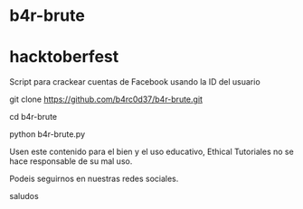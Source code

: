 # b4r-brute
# hacktoberfest
Script para crackear cuentas de Facebook usando la ID del usuario

git clone https://github.com/b4rc0d37/b4r-brute.git

cd b4r-brute

python b4r-brute.py

Usen este contenido para el bien y el uso educativo, Ethical Tutoriales no se hace responsable de su mal uso.

Podeis seguirnos en nuestras redes sociales.

saludos
